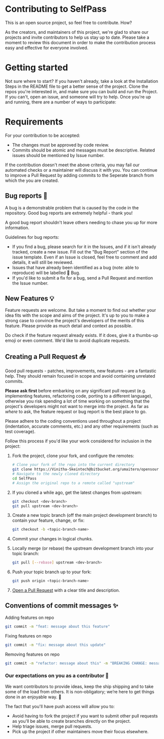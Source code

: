 # Contributing to SelfPass

This is an open source project, so feel free to contribute. How?

As the creators, and maintainers of this project, we're glad to share our projects and invite contributors to help us stay up to date. Please take a moment to review this document in order to make the contribution process easy and effective for everyone involved.


# Getting started

Not sure where to start? If you haven't already, take a look at the Installation Steps in the README file to get a better sense of the project. Clone the repos you're interested in, and make sure you can build and run the Project. If you can't, open an issue, and someone will try to help. Once you're up and running, there are a number of ways to participate:

# Requirements

For your contribution to be accepted:

- The changes must be approved by code review.
- Commits should be atomic and messages must be descriptive. Related issues should be mentioned by Issue number.

If the contribution doesn't meet the above criteria, you may fail our automated checks or a maintainer will discuss it with you. You can continue to improve a Pull Request by adding commits to the Seperate branch from which the you are created.

## Bug reports :bug:

A bug is a demonstrable problem that is caused by the code in the repository. Good bug reports are extremely helpful - thank you!

A good bug report shouldn't leave others needing to chase you up for more information.

Guidelines for bug reports:

* If you find a bug, please search for it in the Issues, and if it isn't already tracked, create a new issue. Fill out the "Bug Report" section of the issue template. Even if an Issue is closed, feel free to comment and add details, it will still be reviewed.
* Issues that have already been identified as a bug (note: able to reproduce) will be labelled 🐞 Bug.
* If you'd like to submit a fix for a bug, send a Pull Request and mention the Issue number.

## New Features 💡

Feature requests are welcome. But take a moment to find out whether your idea fits with the scope and aims of the project. It's up to you to make a strong case to convince the project's developers of the merits of this feature. Please provide as much detail and context as possible.

Do check if the feature request already exists. If it does, give it a thumbs-up emoji or even comment. We'd like to avoid duplicate requests.

## Creating a Pull Request 📥
Good pull requests - patches, improvements, new features - are a fantastic
help. They should remain focused in scope and avoid containing unrelated
commits.

**Please ask first** before embarking on any significant pull request (e.g.
implementing features, refactoring code, porting to a different language),
otherwise you risk spending a lot of time working on something that the
project's developers might not want to merge into the project. As far as _where_ to ask,
the feature request or bug report is the best place to go.

Please adhere to the coding conventions used throughout a project (indentation,
accurate comments, etc.) and any other requirements (such as test coverage).

Follow this process if you'd like your work considered for inclusion in the
project:

1. Fork the project, clone your fork,
   and configure the remotes:

   ```bash
   # Clone your fork of the repo into the current directory
   git clone https://Vinitha-Skeintech@bitbucket.org/umaitero/opensource_ios_selfpass.git
   # Navigate to the newly cloned directory
   cd SelfPass
   # Assign the original repo to a remote called "upstream"
   ```

2. If you cloned a while ago, get the latest changes from upstream:

   ```bash
   git checkout <dev-branch>
   git pull upstream <dev-branch>
   ```

3. Create a new topic branch (off the main project development branch) to
   contain your feature, change, or fix:

   ```bash
   git checkout -b <topic-branch-name>
   ```

4. Commit your changes in logical chunks.

5. Locally merge (or rebase) the upstream development branch into your topic branch:

   ```bash
   git pull [--rebase] upstream <dev-branch>
   ```

6. Push your topic branch up to your fork:

   ```bash
   git push origin <topic-branch-name>
   ```

7. [Open a Pull Request](https://bitbucket.org/umaitero/opensource_ios_selfpass/pull-requests/)
    with a clear title and description.

## Conventions of commit messages ✨

Adding features on repo

```bash
git commit -m "feat: message about this feature"
```

Fixing features on repo

```bash
git commit -m "fix: message about this update"
```

Removing features on repo

```bash
git commit -m "refactor: message about this" -m "BREAKING CHANGE: message about the breaking change"
```

### Our expectations on you as a contributor 🏃

We want contributors to provide ideas, keep the ship shipping and to take some of the load from others. It is non-obligatory; we’re here to get things done in an enjoyable way. 🎉

The fact that you'll have push access will allow you to:

- Avoid having to fork the project if you want to submit other pull requests as you'll be able to create branches directly on the project.
- Help triage issues, merge pull requests.
- Pick up the project if other maintainers move their focus elsewhere.


